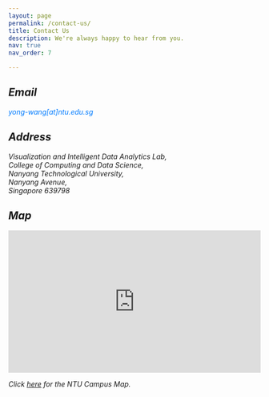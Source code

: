 ```yaml
---
layout: page
permalink: /contact-us/
title: Contact Us
description: We're always happy to hear from you.
nav: true
nav_order: 7

---
```

<h2><i class = "ti ti-mail"/> Email</h2>
<!-- yong-wang [at] ntu.edu.sg -->
<div style="margin-bottom: 1rem;">
  <!-- Email with copy functionality -->
  <a href="mailto:yong-wang@ntu.edu.sg" 
     onclick="copyToClipboard('yong-wang@ntu.edu.sg')" 
     class="email-link">
    yong-wang[at]ntu.edu.sg
  </a>
  <span class="copy-status" style="display: none; font-size: 0.85rem; margin-left: 0.5rem; color: green;">
    Copied to clipboard!
  </span>
</div>
<h2><i class = "ti ti-home"/> Address</h2>
Visualization and Intelligent Data Analytics Lab, <br>College of Computing and Data Science, <br>Nanyang Technological University,<br>Nanyang Avenue, <br>Singapore 639798
<h2><i class = "ti ti-map-pin"/> Map</h2>

<div class="embed-responsive">
<iframe 
    loading="lazy" 
    allowfullscreen 
    src="https://www.google.com/maps/embed/v1/place?q=College%20of%20Computing%20and%20Data%20Science%2C%20Nanyang%20Technological%20University%2C%20Block%20N4%20%2302a-34%20Nanyang%20Avenue%2C%20Singapore%20639798&key=AIzaSyAEOQp8sFSGWDAjcOXhjvnWvFxiofKl-58">
</iframe> 
</div>
<div class="mt-5">
    <p><i class="ti ti-map-route"/> Click <a href="https://maps.ntu.edu.sg/#/ntu/d386ffa80e4e46f286d17f08/poi/details/3e429677e3a0435683fcc67c">here</a> for the NTU Campus Map.</p>
</div>

<style>
.embed-responsive {
  position: relative;
  padding-bottom: 56.25%;
  height: 0;
  overflow: hidden;

  iframe {
    position: absolute;
    top: 0;
    left: 0;
    width: 100%;
    height: 100%;
    border: 0;
  }
}

/* Email link styling */
.email-link {
  color: #007bff;
  text-decoration: none;
  cursor: pointer;
}

.email-link:hover {
  text-decoration: underline;
}

</style>


<script>
/* Copy email to clipboard */
function copyToClipboard(email) {
  navigator.clipboard.writeText(email).then(() => {
    // Show a "Copied!" message
    const copyStatus = document.querySelector('.copy-status');
    copyStatus.style.display = 'inline';
    
    // Hide the message after 2 seconds
    setTimeout(() => {
      copyStatus.style.display = 'none';
    }, 2000);
  }).catch(err => {
    console.error('Failed to copy email: ', err);
  });
}
</script>